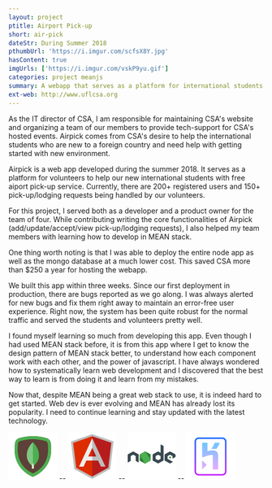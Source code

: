 ```yaml
---
layout: project
ptitle: Airport Pick-up
short: air-pick
dateStr: During Summer 2018
pthumbUrl: 'https://i.imgur.com/scfsX8Y.jpg'
hasContent: true
imgUrls: ['https://i.imgur.com/vskP9yu.gif']
categories: project meanjs
summary: A webapp that serves as a platform for international students requesting pickup ride or temporary lodging from our volunteers at UF.
ext-web: http://www.uflcsa.org
---
```

As the IT director of CSA, I am responsible for maintaining CSA's website and organizing a team of our members to provide tech-support for CSA's hosted events. Airpick comes from CSA's desire to help the international students who are new to a foreign country and need help with getting started with new environment.

Airpick is a web app developed during the summer 2018. It serves as a platform for volunteers to help our new international students with free aiport pick-up service. Currently, there are 200+ registered users and 150+ pick-up/lodging requests being handled by our volunteers.

For this project, I served both as a developer and a product owner for the team of four. While contributing writing the core functionalities of Airpick (add/update/accept/view pick-up/lodging requests), I also helped my team members with learning how to develop in MEAN stack.

One thing worth noting is that I was able to deploy the entire node app as well as the mongo database at a much lower cost. This saved CSA more than $250 a year for hosting the webapp.

We built this app within three weeks. Since our first deployment in production, there are bugs reported as we go along. I was always alerted for new bugs and fix them right away to maintain an error-free user experience. Right now, the system has been quite robust for the normal traffic and served the students and volunteers pretty well.

I found myself learning so much from developing this app. Even though I had used MEAN stack before, it is from this app where I get to know the design pattern of MEAN stack better, to understand how each component work with each other, and the power of javascript. I have always wondered how to systematically learn web development and I discovered that the best way to learn is from doing it and learn from my mistakes.

Now that, despite MEAN being a great web stack to use, it is indeed hard to get started. Web dev is ever evolving and MEAN has already lost its popularity. I need to continue learning and stay updated with the latest technology.

![MongoDB Logo](/assets/logos/mongodb.png) -- ![Angularjs Logo](/assets/logos/angularjs.png) -- ![Nodejs Logo](/assets/logos/nodejs.png) -- ![Heroku Logo](/assets/logos/heroku.png)
